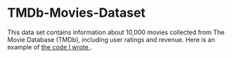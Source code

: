 # TMDb-Movies-Dataset
This data set contains information about 10,000 movies collected from The Movie Database (TMDb), including user ratings and revenue.
Here is an example of [the code I wrote ](	
Investigate_a_Dataset).
